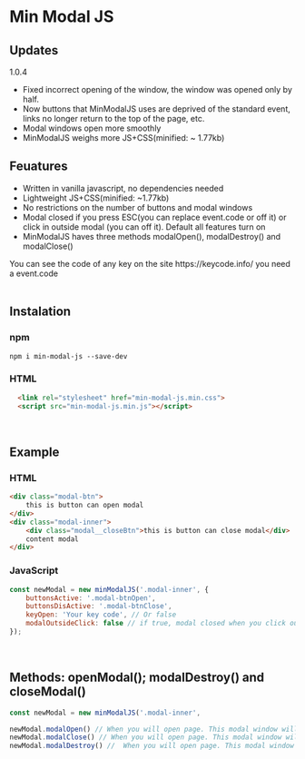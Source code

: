 # Min Modal JS

<h2>Updates</h2>
1.0.4

<ul>
  <li>Fixed incorrect opening of the window, the window was opened only by half.</li>
  <li>Now buttons that MinModalJS uses are deprived of the standard event, links no longer return to the top of the page, etc.</li>
  <li>Modal windows open more smoothly</li>
  <li>MinModalJS weighs more JS+CSS(minified: ~ 1.77kb)</li>
</ul>

<h2>Feuatures</h2>
<ul>
  <li>Written in vanilla javascript, no dependencies needed</li>
  <li>Lightweight JS+CSS(minified: ~1.77kb)</li>
  <li>No restrictions on the number of buttons and modal windows</li>
  <li>Modal closed if you press ESC(you can replace event.code or off it) or click in outside modal (you can off it). Default all features turn on</li>
  <li>MinModalJS haves three methods modalOpen(), modalDestroy() and modalClose()</li>
</ul>
You can see the code of any key on the site https://keycode.info/ you need a event.code
<br>
<br>
<h2>Instalation</h2>
<h3>npm</h3>

```
npm i min-modal-js --save-dev
```
<h3>HTML</h3>

```html
  <link rel="stylesheet" href="min-modal-js.min.css">
  <script src="min-modal-js.min.js"></script>
```
<br>
<h2>Example</h2>
<h3>HTML</h3>

```html
<div class="modal-btn">
    this is button can open modal
</div>
<div class="modal-inner">
    <div class="modal__closeBtn">this is button can close modal</div>
    content modal
</div>
```
<h3>JavaScript</h3>

```javascript
const newModal = new minModalJS('.modal-inner', {
    buttonsActive: '.modal-btnOpen',
    buttonsDisActive: '.modal-btnClose',
    keyOpen: 'Your key code', // Or false
    modalOutsideClick: false // if true, modal closed when you click outside content modal
});
```
<br>
<h2>Methods: openModal(); modalDestroy() and closeModal()</h2>

```javascript
const newModal = new minModalJS('.modal-inner', 

newModal.modalOpen() // When you will open page. This modal window will open
newModal.modalClose() // When you will open page. This modal window will close
newModal.modalDestroy() //  When you will open page. This modal window with inner content will removed